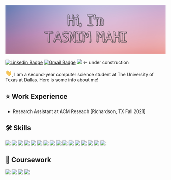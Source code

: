  ![](images/520067DC-79E8-4F52-BAE4-9467DC400AFC.JPEG)
 
[![Linkedin Badge](https://img.shields.io/badge/-linkedin-blue?style=flat-square&logo=Linkedin&logoColor=white&link=https://www.linkedin.com/in/tasnim-mahi/)](https://www.linkedin.com/in/tasnim-mahi/)
[![Gmail Badge](https://img.shields.io/badge/-tasnimmmahi@gmail.com-c14438?style=flat-square&logo=Gmail&logoColor=white&link=mailto:tasnimmmahi@gmail.com)](mailto:tasnimmmahi@gmail.com)
![](https://img.shields.io/badge/-My%20Resume-ff6964) <- under construction
 
 <img src="https://github.com/mahimahithefish/mahimahithefish/blob/main/images/wave.gif" width="20" height="20">, I am a second-year computer science student at The University of Texas at Dallas. Here is some info about me!

## ⭐️ Work Experience 
* Research Assistant at ACM Reseach [Richardson, TX Fall 2021]


## 🛠 Skills 
![](https://img.shields.io/badge/Code-Java-informational?style=flat&logo=Java&logoColor=white&color=4AB197)
![](https://img.shields.io/badge/Code-Python-informational?style=flat&logo=Python&logoColor=white&color=4AB197)
![](https://img.shields.io/badge/Code-JavaScript-informational?style=flat&logo=JavaScript&logoColor=white&color=4AB197)
![](https://img.shields.io/badge/Code-C++-informational?style=flat&logo=C++&logoColor=white&color=4AB197)
![](https://img.shields.io/badge/Style-CSS-informational?style=flat&logo=css3&logoColor=white&color=4AB197)
![](https://img.shields.io/badge/Code-SpringBoot-informational?style=flat&logo=Spring&logoColor=white&color=4AB197)
![](https://img.shields.io/badge/Code-React-informational?style=flat&logo=react&logoColor=white&color=4AB197)
![](https://img.shields.io/badge/Code-Node.js-informational?style=flat&logo=Node.js&logoColor=white&color=4AB197)
![](https://img.shields.io/badge/Code-Express.js-informational?style=flat&logo=Express.js&logoColor=white&color=4AB197)
![](https://img.shields.io/badge/Tools-NPM-informational?style=flat&logo=npm&logoColor=white&color=4AB197)
![](https://img.shields.io/badge/Code-MongoDB-informational?style=flat&logo=MongoDB&logoColor=white&color=4AB197)
![](https://img.shields.io/badge/Code-MySQL-informational?style=flat&logo=MySQL&logoColor=white&color=4AB197)
![](https://img.shields.io/badge/Code-PostgreSQL-informational?style=flat&logo=PostgreSQL&logoColor=white&color=4AB197)
![](https://img.shields.io/badge/Code-Bigquery-informational?style=flat&logo=Bigquery&logoColor=white&color=4AB197)
![](https://img.shields.io/badge/Code-Firebase-informational?style=flat&logo=Firebase&logoColor=white&color=4AB197)
![](https://img.shields.io/badge/Tools-GitHub-informational?style=flat&logo=GitHub&logoColor=white&color=4AB197)

## 🏫 Coursework 
![](https://img.shields.io/badge/-Data%20Structures%20and%20Algorithms-blue)
![](https://img.shields.io/badge/-Unix%20Systems-blue)
![](https://img.shields.io/badge/-Computer%20Architecture-blue)
![](https://img.shields.io/badge/-Discrete%20Math-blue)


<!--
**mahimahithefish/mahimahithefish** is a ✨ _special_ ✨ repository because its `README.md` (this file) appears on your GitHub profile.
Here are some ideas to get you started:
- 👯 I’m looking to collaborate on ...
- 🤔 I’m looking for help with ...
- 💬 Ask me about ...
- 
- 😄 Pronouns: ...
- ⚡ Fun fact: ...

![profile views counter](https://komarev.com/ghpvc/?username=mahimahithefish&label=visitors)

-->
